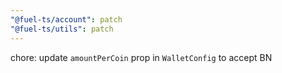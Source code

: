```yaml
---
"@fuel-ts/account": patch
"@fuel-ts/utils": patch
---
```


chore: update `amountPerCoin` prop in `WalletConfig` to accept BN
